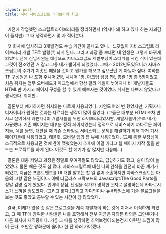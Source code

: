 ```yaml
---
layout: post
title: 사내 자바스크립트 라이브러리 회고
---
```


&nbsp;&nbsp;예전에 작업했던 스크립트 라이브러리를 정리하면서 (역시나 왜 하고 있나 하는 자괴감이 들지만) 그 때 생각하면서 몇 자 적어본다.  

&nbsp;&nbsp;첫 회사에 입사하고 3개월 정도 수습 기간이 끝나고 였나... 느닷없이 자바스크립트 라이브러리 개발 TF로 발령(?) 되게 된다. 그리고 과장 좀 보태면 내 인생은 그렇게 바뀌게 되었다. 전에 신입사원들 대상으로 자바스크립트 개발부장이 스터디를 시킨 적이 있는데 그것이 전조였던 거 같고 그중 내가 뽑히게 되었었다. 그때가 2012년도였으니까 자바스크립트의 주가가 치솟던 때였을 것이고 뭔가를 해보고 싶으셨던 게 아닐까 싶다. 여하튼 TF 구성원은 나 포함 주니어 2명, 시니어 1명, 마크업 담당 1명, 총괄 1명 총 5명이었고 처음 취지는 업무 오버헤드가 마크업에서 항상 걸려 개발이 늦어지니 비 개발자들도 HTML만 가지고 페이지 구성을 할 수 있게 해보자는 것이었다. 취지는 나쁘지 않았다고 생각한다. 취지만...

&nbsp;&nbsp;결론부터 얘기하자면 취지와는 다르게 사용되었다. 시연도 여러 번 했었지만, 기획자나 디자이너가 원하는 것과는 다르다는 생각이 많이 들었다. (그들은 대부분 HTML조차 만지고 싶어하지 않는다.)비 개발자들을 위한 라이브러리였지만, 개발자들이(주로 내가) 사용했다. 기존 페이지는 대부분 정적 페이지였는데 정적으로 서비스하기 까다로운 페이지들, 예를 들면, 개편될 때 기존 스타일로 서비스되는 문제를 해결하기 위해 과거 기사 페이지들에 사용되었고, 태블릿, 모바일 앱의 웹 뷰에 사용되었다. (그때 총괄 부장님이 소극적으로 사용되던 것에 한이 맺혔었는지 추후에 이걸 가지고 웹 페이지 저작 툴을 만드는 프로젝트를 하게 된다. 이것도 할 얘기가 참 많지만 다음에...) 

&nbsp;&nbsp;결론은 대충 저렇고 과정은 정말로 우여곡절도 많았고, 답답하기도 했고, 술이 많이 늘었었다. 물론 배운 것도 참 많다. 자바스크립트에 대한 나의 인식을 완전히 바꾼 계기가 되었고, 지금은 프론트엔드를 UI 개발 말고는 할 일 없어 소홀하지만 자바스크립트는 마음의 고향 같은 느낌이다. 이때 더글라스 크락포드의 Javascript:The Good Parts를 정말 감명 깊게 봤었다. 언어의 장점, 단점을 작가가 명확한 논지로 설명하는데 카타르시스가 느껴질 정도였다. (그리고 얇다.)그리고 가디언이나 뉴욕타임스에 기술 블로그들을 보는 것도 좋았고 공부할 수 있는 시간이 참 많았었다.

&nbsp;&nbsp;결국, 미래가 없을 것 같은 프로그램을 계속 개발해야 하는 것에 지쳐서 이직하게 되었고, 그 때 TF에 참여한 사람들은 나를 포함해서 전부 지금은 자의든 타의든 그만두거나 다른 회사에 재직중이다. 가끔 그 때를 생각하면 추억보정이 되는건지 아련한 느낌이 많이 든다. 조만간 광화문에 술이나 한 잔 하러 가야겠다.
